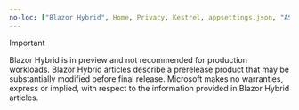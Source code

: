 ```yaml
---
no-loc: ["Blazor Hybrid", Home, Privacy, Kestrel, appsettings.json, "ASP.NET Core Identity", cookie, Cookie, Blazor, "Blazor Server", "Blazor WebAssembly", "Identity", "Let's Encrypt", Razor, SignalR]
---
```

> [!IMPORTANT]
> Blazor Hybrid is in preview and not recommended for production workloads. Blazor Hybrid articles describe a prerelease product that may be substantially modified before final release. Microsoft makes no warranties, express or implied, with respect to the information provided in Blazor Hybrid articles.
